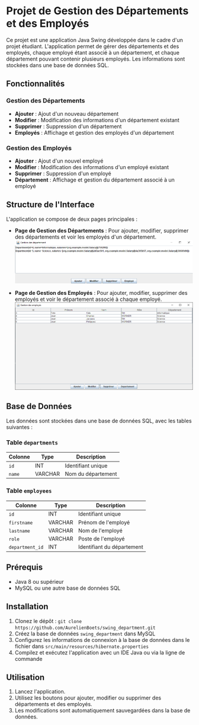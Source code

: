# Projet de Gestion des Départements et des Employés

Ce projet est une application Java Swing développée dans le cadre d'un projet étudiant. L'application permet de gérer des départements et des employés, chaque employé étant associé à un département, et chaque département pouvant contenir plusieurs employés. Les informations sont stockées dans une base de données SQL.

## Fonctionnalités

### Gestion des Départements

- **Ajouter** : Ajout d'un nouveau département
- **Modifier** : Modification des informations d'un département existant
- **Supprimer** : Suppression d'un département
- **Employés** : Affichage et gestion des employés d'un département

### Gestion des Employés

- **Ajouter** : Ajout d'un nouvel employé
- **Modifier** : Modification des informations d'un employé existant
- **Supprimer** : Suppression d'un employé
- **Département** : Affichage et gestion du département associé à un employé

## Structure de l'Interface

L'application se compose de deux pages principales :

- **Page de Gestion des Départements** : Pour ajouter, modifier, supprimer des départements et voir les employés d'un département.
  ![Page de Gestion des Départements](image_readme/departments_page.png)

- **Page de Gestion des Employés** : Pour ajouter, modifier, supprimer des employés et voir le département associé à chaque employé.
  ![Page de Gestion des Employés](image_readme/employees_page.png)

## Base de Données

Les données sont stockées dans une base de données SQL, avec les tables suivantes :

### Table `departments`

| Colonne | Type    | Description        |
| ------- | ------- | ------------------ |
| `id`    | INT     | Identifiant unique |
| `name`  | VARCHAR | Nom du département |

### Table `employees`

| Colonne         | Type    | Description                |
| --------------- | ------- | -------------------------- |
| `id`            | INT     | Identifiant unique         |
| `firstname`     | VARCHAR | Prénom de l'employé        |
| `lastname`      | VARCHAR | Nom de l'employé           |
| `role`          | VARCHAR | Poste de l'employé         |
| `department_id` | INT     | Identifiant du département |

## Prérequis

- Java 8 ou supérieur
- MySQL ou une autre base de données SQL

## Installation

1. Clonez le dépôt : `git clone https://github.com/AurelienBoets/swing_department.git`
2. Créez la base de données `swing_department` dans MySQL
3. Configurez les informations de connexion à la base de données dans le fichier dans `src/main/resources/hibernate.properties`
4. Compilez et exécutez l'application avec un IDE Java ou via la ligne de commande

## Utilisation

1. Lancez l'application.
2. Utilisez les boutons pour ajouter, modifier ou supprimer des départements et des employés.
3. Les modifications sont automatiquement sauvegardées dans la base de données.
